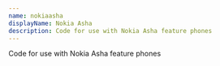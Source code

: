 ```yaml
---
name: nokiaasha
displayName: Nokia Asha
description: Code for use with Nokia Asha feature phones
---
```

Code for use with Nokia Asha feature phones